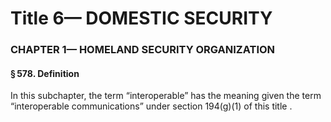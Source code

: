 
# Title 6— DOMESTIC SECURITY
### CHAPTER 1— HOMELAND SECURITY ORGANIZATION
#### § 578. Definition

In this subchapter, the term “interoperable” has the meaning given the term “interoperable communications” under section 194(g)(1) of this title .
